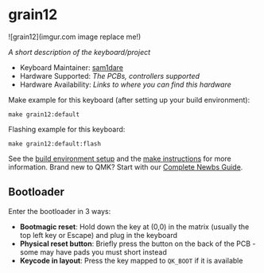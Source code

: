 # grain12

![grain12](imgur.com image replace me!)

*A short description of the keyboard/project*

* Keyboard Maintainer: [sam1dare](https://github.com/sam1dare-kbd)
* Hardware Supported: *The PCBs, controllers supported*
* Hardware Availability: *Links to where you can find this hardware*

Make example for this keyboard (after setting up your build environment):

    make grain12:default

Flashing example for this keyboard:

    make grain12:default:flash

See the [build environment setup](https://docs.qmk.fm/#/getting_started_build_tools) and the [make instructions](https://docs.qmk.fm/#/getting_started_make_guide) for more information. Brand new to QMK? Start with our [Complete Newbs Guide](https://docs.qmk.fm/#/newbs).

## Bootloader

Enter the bootloader in 3 ways:

* **Bootmagic reset**: Hold down the key at (0,0) in the matrix (usually the top left key or Escape) and plug in the keyboard
* **Physical reset button**: Briefly press the button on the back of the PCB - some may have pads you must short instead
* **Keycode in layout**: Press the key mapped to `QK_BOOT` if it is available

